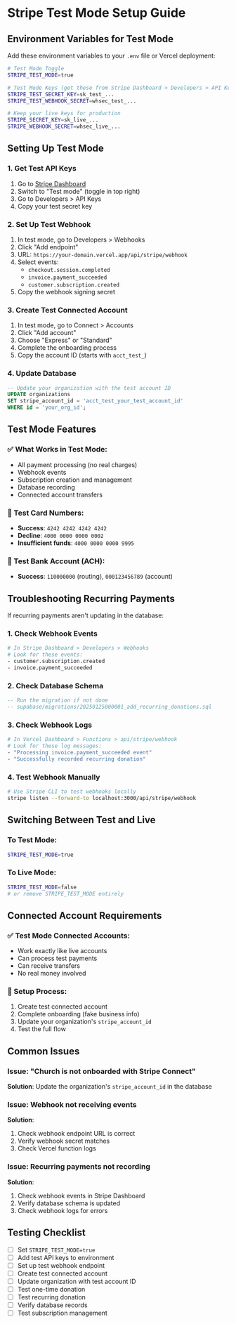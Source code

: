 # Stripe Test Mode Setup Guide

## Environment Variables for Test Mode

Add these environment variables to your `.env` file or Vercel deployment:

```bash
# Test Mode Toggle
STRIPE_TEST_MODE=true

# Test Mode Keys (get these from Stripe Dashboard > Developers > API Keys)
STRIPE_TEST_SECRET_KEY=sk_test_...
STRIPE_TEST_WEBHOOK_SECRET=whsec_test_...

# Keep your live keys for production
STRIPE_SECRET_KEY=sk_live_...
STRIPE_WEBHOOK_SECRET=whsec_live_...
```

## Setting Up Test Mode

### 1. Get Test API Keys
1. Go to [Stripe Dashboard](https://dashboard.stripe.com/)
2. Switch to "Test mode" (toggle in top right)
3. Go to Developers > API Keys
4. Copy your test secret key

### 2. Set Up Test Webhook
1. In test mode, go to Developers > Webhooks
2. Click "Add endpoint"
3. URL: `https://your-domain.vercel.app/api/stripe/webhook`
4. Select events:
   - `checkout.session.completed`
   - `invoice.payment_succeeded`
   - `customer.subscription.created`
5. Copy the webhook signing secret

### 3. Create Test Connected Account
1. In test mode, go to Connect > Accounts
2. Click "Add account"
3. Choose "Express" or "Standard"
4. Complete the onboarding process
5. Copy the account ID (starts with `acct_test_`)

### 4. Update Database
```sql
-- Update your organization with the test account ID
UPDATE organizations 
SET stripe_account_id = 'acct_test_your_test_account_id'
WHERE id = 'your_org_id';
```

## Test Mode Features

### ✅ What Works in Test Mode:
- All payment processing (no real charges)
- Webhook events
- Subscription creation and management
- Database recording
- Connected account transfers

### 🔧 Test Card Numbers:
- **Success**: `4242 4242 4242 4242`
- **Decline**: `4000 0000 0000 0002`
- **Insufficient funds**: `4000 0000 0000 9995`

### 🏦 Test Bank Account (ACH):
- **Success**: `110000000` (routing), `000123456789` (account)

## Troubleshooting Recurring Payments

If recurring payments aren't updating in the database:

### 1. Check Webhook Events
```bash
# In Stripe Dashboard > Developers > Webhooks
# Look for these events:
- customer.subscription.created
- invoice.payment_succeeded
```

### 2. Check Database Schema
```sql
-- Run the migration if not done
-- supabase/migrations/20250125000001_add_recurring_donations.sql
```

### 3. Check Webhook Logs
```bash
# In Vercel Dashboard > Functions > api/stripe/webhook
# Look for these log messages:
- "Processing invoice.payment_succeeded event"
- "Successfully recorded recurring donation"
```

### 4. Test Webhook Manually
```bash
# Use Stripe CLI to test webhooks locally
stripe listen --forward-to localhost:3000/api/stripe/webhook
```

## Switching Between Test and Live

### To Test Mode:
```bash
STRIPE_TEST_MODE=true
```

### To Live Mode:
```bash
STRIPE_TEST_MODE=false
# or remove STRIPE_TEST_MODE entirely
```

## Connected Account Requirements

### ✅ Test Mode Connected Accounts:
- Work exactly like live accounts
- Can process test payments
- Can receive transfers
- No real money involved

### 🔧 Setup Process:
1. Create test connected account
2. Complete onboarding (fake business info)
3. Update your organization's `stripe_account_id`
4. Test the full flow

## Common Issues

### Issue: "Church is not onboarded with Stripe Connect"
**Solution**: Update the organization's `stripe_account_id` in the database

### Issue: Webhook not receiving events
**Solution**: 
1. Check webhook endpoint URL is correct
2. Verify webhook secret matches
3. Check Vercel function logs

### Issue: Recurring payments not recording
**Solution**:
1. Check webhook events in Stripe Dashboard
2. Verify database schema is updated
3. Check webhook logs for errors

## Testing Checklist

- [ ] Set `STRIPE_TEST_MODE=true`
- [ ] Add test API keys to environment
- [ ] Set up test webhook endpoint
- [ ] Create test connected account
- [ ] Update organization with test account ID
- [ ] Test one-time donation
- [ ] Test recurring donation
- [ ] Verify database records
- [ ] Test subscription management 